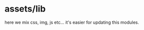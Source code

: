 assets/lib
===================

here we mix css, img, js etc... it's easier for updating this modules.